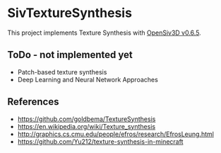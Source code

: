 # SivTextureSynthesis

This project implements Texture Synthesis with [OpenSiv3D v0.6.5](https://siv3d.github.io/).

## ToDo - not implemented yet

- Patch-based texture synthesis
- Deep Learning and Neural Network Approaches

## References

- https://github.com/goldbema/TextureSynthesis
- https://en.wikipedia.org/wiki/Texture_synthesis
- http://graphics.cs.cmu.edu/people/efros/research/EfrosLeung.html
- https://github.com/Yu212/texture-synthesis-in-minecraft
